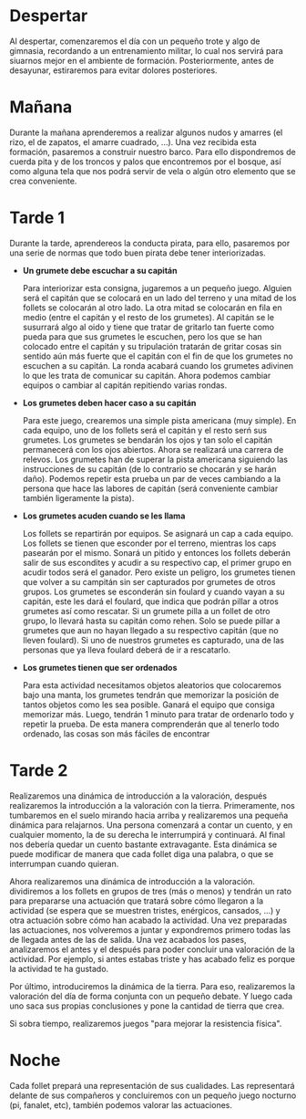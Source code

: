 # Despertar
Al despertar, comenzaremos el día con un pequeño trote y algo de gimnasia, recordando a un entrenamiento militar, lo cual nos servirá para siuarnos mejor en el ambiente de formación. Posteriormente, antes de desayunar, estiraremos para evitar dolores posteriores.

# Mañana
Durante la mañana aprenderemos a realizar algunos nudos y amarres (el rizo, el de zapatos, el amarre cuadrado, ...). Una vez recibida esta formación, pasaremos a construir nuestro barco. Para ello dispondremos de cuerda pita y de los troncos y palos que encontremos por el bosque, así como alguna tela que nos podrá servir de vela o algún otro elemento que se crea conveniente.

# Tarde 1
Durante la tarde, aprendereos la conducta pirata, para ello, pasaremos por una serie de normas que todo buen pirata debe tener interiorizadas.

- **Un grumete debe escuchar a su capitán**

	Para interiorizar esta consigna, jugaremos a un pequeño juego. Alguien será el capitán que se colocará en un lado del terreno y una mitad de los follets se colocarán al otro lado. La otra mitad se colocarán en fila en medio (entre el capitán y el resto de los grumetes). Al capitán se le susurrará algo al oido y tiene que tratar de gritarlo tan fuerte como pueda para que sus grumetes le escuchen, pero los que se han colocado entre el capitán y su tripulación tratarán de gritar cosas sin sentido aún más fuerte que el capitán con el fin de que los grumetes no escuchen a su capitán. La ronda acabará cuando los grumetes adivinen lo que les trata de comunicar su capitán. Ahora podemos cambiar equipos o cambiar al capitán repitiendo varias rondas.

- **Los grumetes deben hacer caso a su capitán**

	Para este juego, crearemos una simple pista americana (muy simple). En cada equipo, uno de los follets será el capitán y el resto serń sus grumetes. Los grumetes se bendarán los ojos y tan solo el capitán permanecerá con los ojos abiertos. Ahora se realizará una carrera de relevos. Los grumetes han de superar la pista americana siguiendo las instrucciones de su capitán (de lo contrario se chocarán y se harán daño). Podemos repetir esta prueba un par de veces cambiando a la persona que hace las labores de capitán (será conveniente cambiar también ligeramente la pista).

- **Los grumetes acuden cuando se les llama**

	Los follets se repartirán por equipos. Se asignará un cap a cada equipo. Los follets se tienen que esconder por el terreno, mientras los caps pasearán por el mismo. Sonará un pitido y entonces los follets deberán salir de sus escondites y acudir a su respectivo cap, el primer grupo en acudir todos será el ganador. Pero existe un peligro, los grumetes tienen que volver a su campitán sin ser capturados por grumetes de otros grupos. Los grumetes se esconderán sin foulard y cuando vayan a su capitán, este les dará el foulard, que indica que podrán pillar a otros grumetes así como rescatar. Si un grumete pilla a un follet de otro grupo, lo llevará hasta su capitán como rehen. Solo se puede pillar a grumetes que aun no hayan llegado a su respectivo capitán (que no lleven foulard). Si uno de nuestros grumetes es capturado, una de las personas que ya lleva foulard deberá de ir a rescatarlo.

- **Los grumetes tienen que ser ordenados**

	Para esta actividad necesitamos objetos aleatorios que colocaremos bajo una manta, los grumetes tendrán que memorizar la posición de tantos objetos como les sea posible. Ganará el equipo que consiga memorizar más. Luego, tendrán 1 minuto para tratar de ordenarlo todo y repetir la prueba. De esta manera comprenderán que al tenerlo todo ordenado, las cosas son más fáciles de encontrar

# Tarde 2

Realizaremos una dinámica de introducción a la valoración, después realizaremos la introducción a la valoración con la tierra. Primeramente, nos tumbaremos en el suelo mirando hacia arriba y realizaremos una pequeña dinámica para relajarnos. Una persona comenzará a contar un cuento, y en cualquier momento, la de su derecha le interrumpirá y continuará. Al final nos debería quedar un cuento bastante extravagante. Esta dinámica se puede modificar de manera que cada follet diga una palabra, o que se interrumpan cuando quieran.

Ahora realizaremos una dinámica de introducción a la valoración. dividiremos a los follets en grupos de tres (más o menos) y tendrán un rato para prepararse una actuación que tratará sobre cómo llegaron a la actividad (se espera que se muestren tristes, enérgicos, cansados, ...) y otra actuación sobre cómo han acabado la actividad. Una vez preparadas las actuaciones, nos volveremos a juntar y expondremos primero todas las de llegada antes de las de salida. Una vez acabados los pases, analizaremos el antes y el después para poder concluir una valoración de la actividad. Por ejemplo, si antes estabas triste y has acabado feliz es porque la actividad te ha gustado.

Por último, introduciremos la dinámica de la tierra. Para eso, realizaremos la valoración del día de forma conjunta con un pequeño debate. Y luego cada uno saca sus propias conclusiones y pone la cantidad de tierra que crea.

Si sobra tiempo, realizaremos juegos "para mejorar la resistencia física".

# Noche

Cada follet prepará una representación de sus cualidades. Las representará delante de sus compañeros y concluiremos con un pequeño juego nocturno (pi, fanalet, etc), también podemos valorar las actuaciones.
